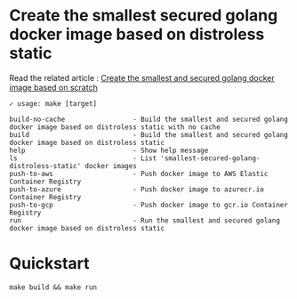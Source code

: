 # Create the smallest secured golang docker image based on distroless static

Read the related article : [Create the smallest and secured golang docker image based on scratch](https://medium.com/@chemidy/create-the-smallest-and-secured-golang-docker-image-based-on-scratch-4752223b7324)

```
✓ usage: make [target]

build-no-cache                 - Build the smallest and secured golang docker image based on distroless static with no cache
build                          - Build the smallest and secured golang docker image based on distroless static
help                           - Show help message
ls                             - List 'smallest-secured-golang-distroless-static' docker images
push-to-aws                    - Push docker image to AWS Elastic Container Registry
push-to-azure                  - Push docker image to azurecr.io Container Registry
push-to-gcp                    - Push docker image to gcr.io Container Registry
run                            - Run the smallest and secured golang docker image based on distroless static
```

# Quickstart 

```
make build && make run
```
